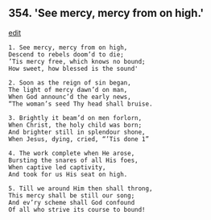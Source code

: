 
## 354.  'See mercy, mercy from on high.'
[edit](https://docs.google.com/document/d/10WSQrjnRHpG0buhBa0tczFUkGbrdGlVO/edit?mode=html)



    1. See mercy, mercy from on high,
    Descend to rebels doom’d to die;
    ’Tis mercy free, which knows no bound; 
    How sweet, how blessed is the sound'

    2. Soon as the reign of sin began,
    The light of mercy dawn’d on man, 
    When God announc’d the early news,
    “The woman’s seed Thy head shall bruise.

    3. Brightly it beam’d on men forlorn, 
    When Christ, the holy child was born; 
    And brighter still in splendour shone, 
    When Jesus, dying, cried, “’Tis done 1”

    4. The work complete when He arose, 
    Bursting the snares of all His foes, 
    When captive led captivity,
    And took for us His seat on high.

    5. Till we around Him then shall throng, 
    This mercy shall be still our song;
    And ev’ry scheme shall God confound 
    Of all who strive its course to bound!
